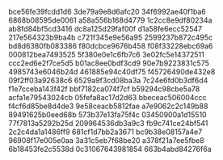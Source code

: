 bce56fe39fcdd1d6
3de79a9e8d6afc20
34f6992ae40f1ba6
6868b08595de0061
a58a556b168d4779
1c2cc8e9df80234a
ab8fd84bf5cd3416
dc8a125d29faf00f
d1a58fe6ecc52547
217e564323b9ba4b
c721f345e9e56a95
2599237b872c495c
bd8d6380fb083386
f80dcbce9676b458
f08f33228ebc69a6
000812bea7493525
5f380e0e1c6fb7c6
3e02fc5e14372511
ccc2ed6e2f7ce5d5
b01ac8ee0bdf3cd9
90e7b9223831c575
4985743e6046b24d
461885e94c40df75
f45726490de432e8
09f2ff03a92638c6
6529a9f3cd08ba3a
7c24e6fd0b3df6d4
f1e7cceba143f42f
bbf7182ca074f7cf
b59294c98cbe5a78
acfa1e79543024cb
05fefa8ac17d2d63
bbeceac506004ccc
f4cf6d85be8d4de3
9e58ceacb5812fae
a7e9062c2c149b88
89491625b0eed68b
573b37e13fa75f4c
03450900a1d15510
77f7813a5292b25d
209964536db3a9c3
fb9c741ce24bf541
2c2c4da1a1486ff9
681cf1d7bb2a3671
bc9b38e08157a4e7
96908f17e005e0aa
3a31c5eb7f68be20
a378f21a7ee5fbe8
6b18453fe2c5538d
0c31067643981854
663b4abd84276f6a
